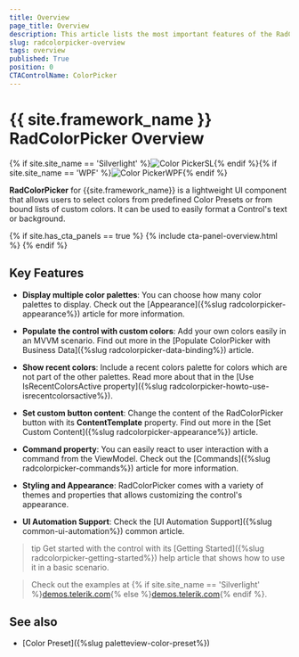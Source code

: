 ```yaml
---
title: Overview
page_title: Overview
description: This article lists the most important features of the RadColorPicker control. 
slug: radcolorpicker-overview
tags: overview
published: True
position: 0
CTAControlName: ColorPicker
---
```


# {{ site.framework_name }} RadColorPicker Overview

{% if site.site_name == 'Silverlight' %}![Color PickerSL](images/ColorPickerSL.png){% endif %}{% if site.site_name == 'WPF' %}![Color PickerWPF](images/ColorPickerWPF.png){% endif %}

__RadColorPicker__ for {{site.framework_name}} is a lightweight UI component that allows users to select colors from predefined Color Presets or from bound lists of custom colors. It can be used to easily format a Control's text or background.

{% if site.has_cta_panels == true %}
{% include cta-panel-overview.html %}
{% endif %}

## Key Features

* __Display multiple color palettes__: You can choose how many color palettes to display. Check out the [Appearance]({%slug radcolorpicker-appearance%}) article for more information.

* __Populate the control with custom colors__: Add your own colors easily in an MVVM scenario. Find out more in the [Populate ColorPicker with Business Data]({%slug radcolorpicker-data-binding%}) article. 

* __Show recent colors__: Include a recent colors palette for colors which are not part of the other palettes. Read more about that in the [Use IsRecentColorsActive property]({%slug radcolorpicker-howto-use-isrecentcolorsactive%}).

* __Set custom button content__: Change the content of the RadColorPicker button with its __ContentTemplate__ property. Find out more in the [Set Custom Content]({%slug radcolorpicker-appearance%}) article.

* __Command property__: You can easily react to user interaction with a command from the ViewModel. Check out the [Commands]({%slug radcolorpicker-commands%}) article for more information.

* __Styling and Appearance__: RadColorPicker comes with a variety of themes and properties that allows customizing the control's appearance.

* __UI Automation Support__: Check the [UI Automation Support]({%slug common-ui-automation%}) common article.

>tip Get started with the control with its [Getting Started]({%slug radcolorpicker-getting-started%}) help article that shows how to use it in a basic scenario.

> Check out the examples at {% if site.site_name == 'Silverlight' %}[demos.telerik.com](https://demos.telerik.com/silverlight/#ColorPicker/FirstLook){% else %}[demos.telerik.com](https://demos.telerik.com/wpf/){% endif %}.

## See also 

* [Color Preset]({%slug paletteview-color-preset%})
